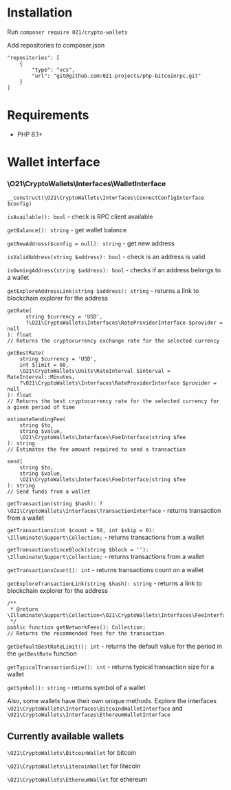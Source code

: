 # Installation 

Run ```composer require 021/crypto-wallets```

Add repositories to composer.json
```
"repositories": [
    {
        "type": "vcs",
        "url": "git@github.com:021-projects/php-bitcoinrpc.git"
    }
]
```

# Requirements

- PHP 8.1+

# Wallet interface

### \O21\CryptoWallets\Interfaces\WalletInterface
  `__construct(\O21\CryptoWallets\Interfaces\ConnectConfigInterface $config)`

  `isAvailable(): bool` - check is RPC client available

  `getBalance(): string` - get wallet balance

  `getNewAddress($config = null): string` - get new address

  `isValidAddress(string $address): bool` - check is an address is valid

  `isOwningAddress(string $address): bool` - checks if an address belongs to a wallet
  
  `getExploreAddressLink(string $address): string` - returns a link to blockchain explorer for the address

  ```
  getRate(
        string $currency = 'USD', 
        ?\O21\CryptoWallets\Interfaces\RateProviderInterface $provider = null
  ): float
  // Returns the cryptocurrency exchange rate for the selected currency
  ```  
  ```
  getBestRate(
      string $currency = 'USD',
      int $limit = 60,
      \O21\CryptoWallets\Units\RateInterval $interval = RateInterval::Minutes,
      ?\O21\CryptoWallets\Interfaces\RateProviderInterface $provider = null
  ): float
  // Returns the best cryptocurrency rate for the selected currency for a given period of time
  ```
  ```
  estimateSendingFee(
      string $to,
      string $value,
      \O21\CryptoWallets\Interfaces\FeeInterface|string $fee
  ): string
  // Estimates the fee amount required to send a transaction
  ```
  ```
  send(
      string $to,
      string $value,
      \O21\CryptoWallets\Interfaces\FeeInterface|string $fee
  ): string
  // Send funds from a wallet
  ```
  `getTransaction(string $hash): ?\O21\CryptoWallets\Interfaces\TransactionInterface` - returns transaction from a wallet
  
  `getTransactions(int $count = 50, int $skip = 0): \Illuminate\Support\Collection;` - returns transactions from a wallet

  `getTransactionsSinceBlock(string $block = ''): \Illuminate\Support\Collection;` - returns transactions from a wallet
  
  `getTransactionsCount(): int` - returns transactions count on a wallet
  
  `getExploreTransactionLink(string $hash): string` - returns a link to blockchain explorer for the address

  ```
  /**
   * @return \Illuminate\Support\Collection<\O21\CryptoWallets\Interfaces\FeeInterface>
   */
  public function getNetworkFees(): Collection;
  // Returns the recommended fees for the transaction
  ```

  `getDefaultBestRateLimit(): int` - returns the default value for the period in the `getBestRate` function

  `getTypicalTransactionSize(): int` - returns typical transaction size for a wallet

  `getSymbol(): string` - returns symbol of a wallet 

Also, some wallets have their own unique methods. Explore the interfaces `\O21\CryptoWallets\Interfaces\BitcoindWalletInterface` and `\O21\CryptoWallets\Interfaces\EthereumWalletInterface`

## Currently available wallets

`\O21\CryptoWallets\BitcoinWallet` for bitcoin

`\O21\CryptoWallets\LitecoinWallet` for litecoin

`\O21\CryptoWallets\EthereumWallet` for ethereum
